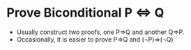 # Prove Biconditional P ⇔ Q

- Usually construct two proofs, one P⇒Q and another Q⇒P.
- Occasionally, it is easier to prove P⇒Q and (¬P)⇒(¬Q)
